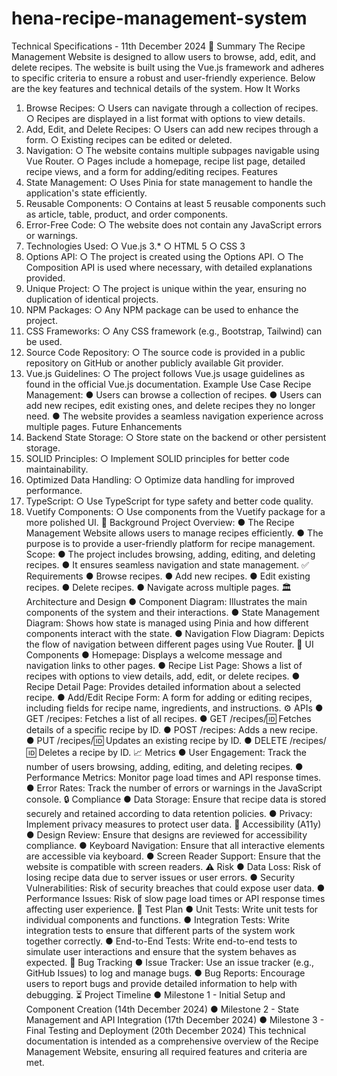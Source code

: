 # hena-recipe-management-system

Technical Specifications - 11th December 2024
 📝
 Summary
 The Recipe Management Website is designed to allow users to browse, add, edit, and delete 
recipes. The website is built using the Vue.js framework and adheres to specific criteria to 
ensure a robust and user-friendly experience. Below are the key features and technical details 
of the system.
 How It Works
 1. Browse Recipes:
 ○ Users can navigate through a collection of recipes.
 ○ Recipes are displayed in a list format with options to view details.
 2. Add, Edit, and Delete Recipes:
 ○ Users can add new recipes through a form.
 ○ Existing recipes can be edited or deleted.
 3. Navigation:
 ○ The website contains multiple subpages navigable using Vue Router.
 ○ Pages include a homepage, recipe list page, detailed recipe views, and a form for 
adding/editing recipes.
 Features
 1. State Management:
 ○ Uses Pinia for state management to handle the application's state efficiently.
 2. Reusable Components:
 ○ Contains at least 5 reusable components such as article, table, product, and 
order components.
 3. Error-Free Code:
 ○ The website does not contain any JavaScript errors or warnings.
 4. Technologies Used:
 ○ Vue.js 3.*
 ○ HTML 5
 ○ CSS 3
 5. Options API:
 ○ The project is created using the Options API.
 ○ The Composition API is used where necessary, with detailed explanations 
provided.
 6. Unique Project:
 ○ The project is unique within the year, ensuring no duplication of identical projects.
 7. NPM Packages:
 ○ Any NPM package can be used to enhance the project.
 8. CSS Frameworks:
○ Any CSS framework (e.g., Bootstrap, Tailwind) can be used.
 9. Source Code Repository:
 ○ The source code is provided in a public repository on GitHub or another publicly 
available Git provider.
 10. Vue.js Guidelines:
 ○ The project follows Vue.js usage guidelines as found in the official Vue.js 
documentation.
 Example Use Case
 Recipe Management:
 ● Users can browse a collection of recipes.
 ● Users can add new recipes, edit existing ones, and delete recipes they no longer need.
 ● The website provides a seamless navigation experience across multiple pages.
 Future Enhancements
 1. Backend State Storage:
 ○ Store state on the backend or other persistent storage.
 2. SOLID Principles:
 ○ Implement SOLID principles for better code maintainability.
 3. Optimized Data Handling:
 ○ Optimize data handling for improved performance.
 4. TypeScript:
 ○ Use TypeScript for type safety and better code quality.
 5. Vuetify Components:
 ○ Use components from the Vuetify package for a more polished UI.
 📗
 Background
 Project Overview:
 ● The Recipe Management Website allows users to manage recipes efficiently.
 ● The purpose is to provide a user-friendly platform for recipe management.
 Scope:
 ● The project includes browsing, adding, editing, and deleting recipes.
 ● It ensures seamless navigation and state management.
 ✅
 Requirements
 ● Browse recipes.
 ● Add new recipes.
 ● Edit existing recipes.
 ● Delete recipes.
● Navigate across multiple pages.
 🏛
 Architecture and Design
 ● Component Diagram: Illustrates the main components of the system and their 
interactions.
 ● State Management Diagram: Shows how state is managed using Pinia and how 
different components interact with the state.
 ● Navigation Flow Diagram: Depicts the flow of navigation between different pages using 
Vue Router.
 🎨
 UI Components
 ● Homepage: Displays a welcome message and navigation links to other pages.
 ● Recipe List Page: Shows a list of recipes with options to view details, add, edit, or 
delete recipes.
 ● Recipe Detail Page: Provides detailed information about a selected recipe.
 ● Add/Edit Recipe Form: A form for adding or editing recipes, including fields for recipe 
name, ingredients, and instructions.
 ⚙
 APIs
 ● GET /recipes: Fetches a list of all recipes.
 ● GET /recipes/:id: Fetches details of a specific recipe by ID.
 ● POST /recipes: Adds a new recipe.
 ● PUT /recipes/:id: Updates an existing recipe by ID.
 ● DELETE /recipes/:id: Deletes a recipe by ID.
 📈
 Metrics
 ● User Engagement: Track the number of users browsing, adding, editing, and deleting 
recipes.
 ● Performance Metrics: Monitor page load times and API response times.
 ● Error Rates: Track the number of errors or warnings in the JavaScript console.
 🔒
 Compliance
 ● Data Storage: Ensure that recipe data is stored securely and retained according to data 
retention policies.
 ● Privacy: Implement privacy measures to protect user data.
 🦮
 Accessibility (A11y)
 ● Design Review: Ensure that designs are reviewed for accessibility compliance.
 ● Keyboard Navigation: Ensure that all interactive elements are accessible via keyboard.
 ● Screen Reader Support: Ensure that the website is compatible with screen readers.
⚠
 Risk
 ● Data Loss: Risk of losing recipe data due to server issues or user errors.
 ● Security Vulnerabilities: Risk of security breaches that could expose user data.
 ● Performance Issues: Risk of slow page load times or API response times affecting user 
experience.
 🧪
 Test Plan
 ● Unit Tests: Write unit tests for individual components and functions.
 ● Integration Tests: Write integration tests to ensure that different parts of the system 
work together correctly.
 ● End-to-End Tests: Write end-to-end tests to simulate user interactions and ensure that 
the system behaves as expected.
 🐛
 Bug Tracking
 ● Issue Tracker: Use an issue tracker (e.g., GitHub Issues) to log and manage bugs.
 ● Bug Reports: Encourage users to report bugs and provide detailed information to help 
with debugging.
 ⏳
 Project Timeline
 ● Milestone 1 - Initial Setup and Component Creation (14th December 2024)
 ● Milestone 2 - State Management and API Integration (17th December 2024)
 ● Milestone 3 - Final Testing and Deployment (20th December 2024)
 This technical documentation is intended as a comprehensive overview of the Recipe 
Management Website, ensuring all required features and criteria are met.
